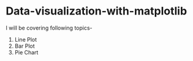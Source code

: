 # Data-visualization-with-matplotlib
 I will be covering following topics-
 1. Line Plot
 2. Bar Plot
 3. Pie Chart
